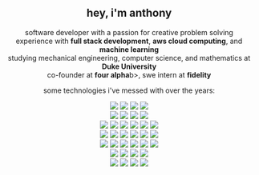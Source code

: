 <h2 align="center">
  hey, i'm anthony
</h2>

<p align="center">
  software developer with a passion for creative problem solving<br> experience with <b>full stack development</b>, <b>aws cloud computing</b>, and <b>machine learning</b><br> studying mechanical engineering, computer science, and mathematics at <b>Duke University</b><br>co-founder at <b>four alpha</b>b>, swe intern at <b>fidelity</b>
</p>

<p align="center">
                                    some technologies i've messed with over the years:
<div align="center">
 <img src="https://img.shields.io/badge/spring-%236DB33F.svg?style=for-the-badge&logo=spring&logoColor=white"/>
 <img src="https://img.shields.io/badge/Postman-FF6C37?style=for-the-badge&logo=postman&logoColor=white"/>
 <img src="https://img.shields.io/badge/-Swagger-%23Clojure?style=for-the-badge&logo=swagger&logoColor=white"/>
 <img src="https://img.shields.io/badge/Apache%20Maven-C71A36?style=for-the-badge&logo=Apache%20Maven&logoColor=white"/>
</div>

<div align="center">
  <img src="https://img.shields.io/badge/Amazon%20DynamoDB-4053D6?style=for-the-badge&logo=Amazon%20DynamoDB&logoColor=white"/>
  <img src="https://img.shields.io/badge/figma-%23F24E1E.svg?style=for-the-badge&logo=figma&logoColor=white"/>
  <img src="https://img.shields.io/badge/firebase-%23039BE5.svg?style=for-the-badge&logo=firebase"/>
  <img src="https://img.shields.io/badge/Oracle-F80000?style=for-the-badge&logo=oracle&logoColor=white"/>
</div>

<div align="center">
  <img src="https://img.shields.io/badge/javascript-%23323330.svg?style=for-the-badge&logo=javascript&logoColor=%23F7DF1E"/> 
  <img src="https://img.shields.io/badge/c-%2300599C.svg?style=for-the-badge&logo=c&logoColor=white"/> 
  <img src="https://img.shields.io/badge/css3-%231572B6.svg?style=for-the-badge&logo=css3&logoColor=white"/> 
  <img src="https://img.shields.io/badge/html5-%23E34F26.svg?style=for-the-badge&logo=html5&logoColor=white"/>  
  <img src="https://img.shields.io/badge/java-%23ED8B00.svg?style=for-the-badge&logo=openjdk&logoColor=white"/> 
  <img src="https://img.shields.io/badge/typescript-%23007ACC.svg?style=for-the-badge&logo=typescript&logoColor=white"/>
</div>

<div align="center">
  <img src="https://img.shields.io/badge/angular-%23DD0031.svg?style=for-the-badge&logo=angular&logoColor=white"/> 
  <img src="https://img.shields.io/badge/node.js-6DA55F?style=for-the-badge&logo=node.js&logoColor=white"/>
  <img src="https://img.shields.io/badge/react-%2320232a.svg?style=for-the-badge&logo=react&logoColor=%2361DAFB"/> 
  <img src="https://img.shields.io/badge/r-%23276DC3.svg?style=for-the-badge&logo=r&logoColor=white"/>
  <img src="https://img.shields.io/badge/PowerShell-%235391FE.svg?style=for-the-badge&logo=powershell&logoColor=white"/>
  <img src="https://img.shields.io/badge/latex-%23008080.svg?style=for-the-badge&logo=latex&logoColor=white"/>
</div>

<div align="center">
  <img src="https://img.shields.io/badge/AWS-%23FF9900.svg?style=for-the-badge&logo=amazon-aws&logoColor=white"/>
  <img src="https://img.shields.io/badge/jira-%230A0FFF.svg?style=for-the-badge&logo=jira&logoColor=white"/>
  <img src="https://img.shields.io/badge/git-%23F05033.svg?style=for-the-badge&logo=git&logoColor=white"/>
  <img src="https://img.shields.io/badge/bitbucket-%230047B3.svg?style=for-the-badge&logo=bitbucket&logoColor=white"/>
  <img src="https://img.shields.io/badge/github-%23121011.svg?style=for-the-badge&logo=github&logoColor=white"/>
  <img src="https://img.shields.io/badge/confluence-%23172BF4.svg?style=for-the-badge&logo=confluence&logoColor=white"/>
</div>

<div align="center">
  <img src="https://img.shields.io/badge/Visual%20Studio%20Code-0078d7.svg?style=for-the-badge&logo=visual-studio-code&logoColor=white"/>
  <img src="https://img.shields.io/badge/jupyter-%23FA0F00.svg?style=for-the-badge&logo=jupyter&logoColor=white"/>
  <img src="https://img.shields.io/badge/IntelliJIDEA-000000.svg?style=for-the-badge&logo=intellij-idea&logoColor=white"/>
  <img src="https://img.shields.io/badge/-Arduino-00979D?style=for-the-badge&logo=Arduino&logoColor=white"/>
</div>

<div align="center">
 <img src="https://img.shields.io/badge/chatGPT-74aa9c?style=for-the-badge&logo=openai&logoColor=white"/>
 <img src="https://img.shields.io/badge/numpy-%23013243.svg?style=for-the-badge&logo=numpy&logoColor=white"/>
 <img src="https://img.shields.io/badge/pandas-%23150458.svg?style=for-the-badge&logo=pandas&logoColor=white"/>
 <img src="https://img.shields.io/badge/scikit--learn-%23F7931E.svg?style=for-the-badge&logo=scikit-learn&logoColor=white"/>
</div>

                                   

                    


